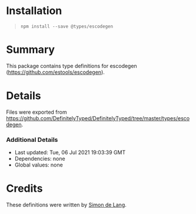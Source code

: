 # Installation
> `npm install --save @types/escodegen`

# Summary
This package contains type definitions for escodegen (https://github.com/estools/escodegen).

# Details
Files were exported from https://github.com/DefinitelyTyped/DefinitelyTyped/tree/master/types/escodegen.

### Additional Details
 * Last updated: Tue, 06 Jul 2021 19:03:39 GMT
 * Dependencies: none
 * Global values: none

# Credits
These definitions were written by [Simon de Lang](https://github.com/simondel).
